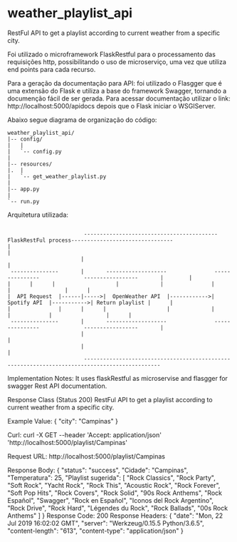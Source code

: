 # weather_playlist_api

RestFul API to get a playlist according to current weather from a specific city.

Foi utilizado o microframework FlaskRestful para o processamento das requisições http, possibilitando o uso de microserviço, uma vez que utiliza end points para cada recurso.

Para a geração da documentação para API: foi utilizado o Flasgger que é uma extensão do Flask e utiliza a base do framework  Swagger, tornando a documenção fácil de ser gerada.
Para acessar documentação utilizar o link: http://localhost:5000/apidocs depois que o Flask iniciar o WSGIServer.

Abaixo segue diagrama de organização do código:
```
weather_playlist_api/
|-- config/
|   |
|   `-- config.py
|
|-- resources/
|.  |
|   `-- get_weather_playlist.py  
|
|-- app.py
|
`-- run.py
```

Arquitetura utilizada:
```

                        ------------------------------------------FlaskRestFul process--------------------------------                                |                                                                                              |
                       |                                                                                              |      
 ---------------       |       -------------------               ---------------              -----------------       |        |               |      |      |                   |             |               |            |                 |      | 
|  API Request  |------|----->|  OpenWeather API  |------------>|  Spotify API  |----------->| Return playlist |      |  
|               |      |      |                   |             |               |            |                 |      |
 ---------------       |       -------------------               ---------------              -----------------       |  
                       |                                                                                              |  
                       |                                                                                              |
                        ----------------------------------------------------------------------------------------------  

```                                    

Implementation Notes:
It uses flaskRestful as microservise and flasgger for swagger Rest API documentation.

Response Class (Status 200)
RestFul API to get a playlist according to current weather from a specific city.

Example Value:
{
"city": "Campinas"
}

Curl:
curl -X GET --header 'Accept: application/json' 'http://localhost:5000/playlist/Campinas'

Request URL:
http://localhost:5000/playlist/Campinas

Response Body:
{
"status": "success",
"Cidade": "Campinas",
"Temperatura": 25,
"Playlist sugerida": [
"Rock Classics",
"Rock Party",
"Soft Rock",
"Yacht Rock",
"Rock This",
"Acoustic Rock",
"Rock Forever",
"Soft Pop Hits",
"Rock Covers",
"Rock Solid",
"90s Rock Anthems",
"Rock Español",
"Swagger",
"Rock en Español",
"Iconos del Rock Argentino",
"Rock Drive",
"Rock Hard",
"Légendes du Rock",
"Rock Ballads",
"00s Rock Anthems"
]
}
Response Code:
200
Response Headers:
{
"date": "Mon, 22 Jul 2019 16:02:02 GMT",
"server": "Werkzeug/0.15.5 Python/3.6.5",
"content-length": "613",
"content-type": "application/json"
}
